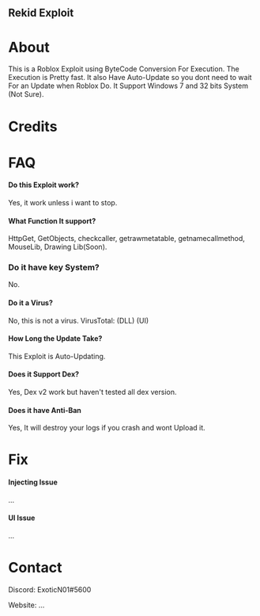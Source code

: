 ## Rekid Exploit

# About
This is a Roblox Exploit using ByteCode Conversion For Execution. 
The Execution is Pretty fast. 
It also Have Auto-Update so you dont need to wait For an Update when Roblox Do.
It Support Windows 7 and 32 bits System (Not Sure).

# Credits

# FAQ
#### Do this Exploit work?
Yes, it work unless i want to stop.
#### What Function It support?
HttpGet, GetObjects, checkcaller, getrawmetatable, getnamecallmethod, MouseLib, Drawing Lib(Soon).
### Do it have key System?
No.
#### Do it a Virus?
No, this is not a virus.
VirusTotal:
(DLL)
(UI)
#### How Long the Update Take?
This Exploit is Auto-Updating. 
#### Does it Support Dex?
Yes, Dex v2 work but haven't tested all dex version.
#### Does it have Anti-Ban
Yes, It will destroy your logs if you crash and wont Upload it.

# Fix
#### Injecting Issue
...
#### UI Issue
...

# Contact
Discord: ExoticN01#5600

Website: ...

